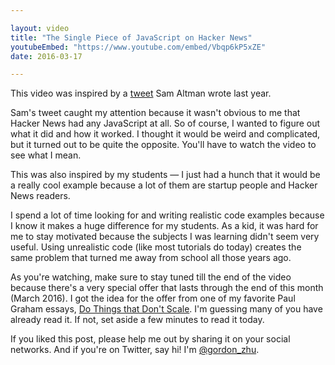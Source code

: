 ```yaml
---

layout: video
title: "The Single Piece of JavaScript on Hacker News"
youtubeEmbed: "https://www.youtube.com/embed/Vbqp6kP5xZE"
date: 2016-03-17

---
```


This video was inspired by a
<a href="https://twitter.com/sama/status/622915286782513152" target="_blank">
tweet</a> Sam Altman wrote last year. 

Sam's tweet caught my attention because it wasn't obvious to me that 
Hacker News had any JavaScript at all. So of course, I wanted to figure 
out what it did and how it worked. I thought it would be weird and 
complicated, but it turned out to be quite the opposite. You'll have to 
watch the video to see what I mean.

This was also inspired by my students — I just had a hunch that it 
would be a really cool example because a lot of them are startup people 
and Hacker News readers. 

I spend a lot of time looking for and writing realistic code examples 
because I know it makes a huge difference for my students. As a kid, it 
was hard for me to stay motivated because the subjects I was learning 
didn't seem very useful. Using unrealistic code (like most tutorials do 
today) creates the same problem that turned me away from school all 
those years ago.

As you're watching, make sure to stay tuned till the end of the video 
because there's a very special offer that lasts through the end of this 
month (March 2016). I got the idea for the offer from one of my 
favorite Paul Graham essays, 
<a href="http://paulgraham.com/ds.html" target="_blank">
Do Things that Don't Scale</a>. I'm guessing many of you have already 
read it. If not, set aside a few minutes to read it today.

If you liked this post, please help me out by sharing it on your social
networks. And if you're on Twitter, say hi! I'm 
<a href="https://twitter.com/gordon_zhu" target="_blank">
@gordon_zhu</a>.

